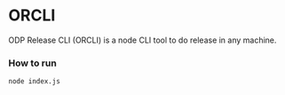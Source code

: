 # ORCLI
ODP Release CLI (ORCLI) is a node CLI tool to do release in any machine.


### How to run
```sh
node index.js
```